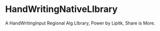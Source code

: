 # HandWritingNativeLIbrary
A HandWritingInput Regional Alg LIbrary, Power by Lipitk, Share is More.
